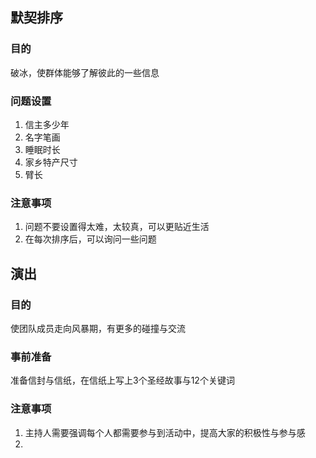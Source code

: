 ## 默契排序
### 目的
破冰，使群体能够了解彼此的一些信息
### 问题设置
1. 信主多少年
2. 名字笔画
3. 睡眠时长
4. 家乡特产尺寸
5. 臂长
### 注意事项
1. 问题不要设置得太难，太较真，可以更贴近生活
2. 在每次排序后，可以询问一些问题

## 演出
### 目的
使团队成员走向风暴期，有更多的碰撞与交流
### 事前准备
准备信封与信纸，在信纸上写上3个圣经故事与12个关键词
### 注意事项
1. 主持人需要强调每个人都需要参与到活动中，提高大家的积极性与参与感
2. 